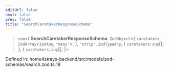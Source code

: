 ```yaml
---
editUrl: false
next: false
prev: false
title: "SearchCaretakerResponseSchema"
---
```


> `const` **SearchCaretakerResponseSchema**: `ZodObject`\<\{ `caretakers`: `ZodArray`\<`ZodAny`, `"many"`\>; \}, `"strip"`, `ZodTypeAny`, \{ `caretakers`: `any`[]; \}, \{ `caretakers`: `any`[]; \}\>

Defined in: home4strays-backend/src/models/zod-schemas/search.zod.ts:18
